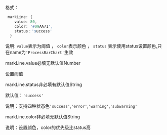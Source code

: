 格式：

```d
 markLine: {
    value: 80,
    color: '#09AA71',
    status：'success'
  }
```

说明: `value`表示为阈值 ， `color`表示颜色 ， `status` 表示使用status设置颜色,只在name为`'ProcessBarChart'`生效

<p class='ev_expand_title'>markLine.value<span class='ev_expand_required'>必填</span><span class='ev_expand_defaults'>无默认值</span><span class='ev_expand_type'>Number</span>
<p class='ev_expand_introduce'>设置阈值

<p class='ev_expand_title'>markLine.status<span class='ev_expand_required'>非必填</span><span class='ev_expand_defaults'>有默认值</span><span class='ev_expand_type'>String</span>
<p class='ev_expand_introduce'>默认值：<code>'success'</code>

<p class='ev_expand_introduce'>说明：支持四种状态色<code>'success'</code>,<code>'error'</code>,<code>'warning'</code>,<code>'subwarning'</code>

<p class='ev_expand_title'>markLine.color<span class='ev_expand_required'>非必填</span><span class='ev_expand_defaults'>无默认值</span><span class='ev_expand_type'>String</span>
<p class='ev_expand_introduce'>说明：设置颜色，color的优先级比status高
